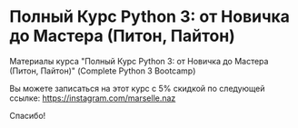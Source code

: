 # Полный Курс Python 3: от Новичка до Мастера (Питон, Пайтон)

Материалы курса "Полный Курс Python 3: от Новичка до Мастера (Питон, Пайтон)" (Complete Python 3 Bootcamp)


Вы можете записаться на этот курс с 5% скидкой по следующей ссылке:
https://instagram.com/marselle.naz

Спасибо!
